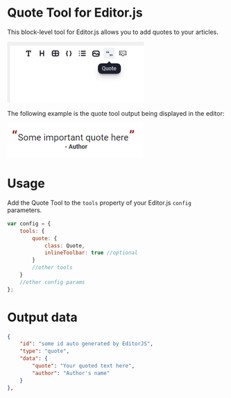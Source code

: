 # Quote Tool for Editor.js
This block-level tool for Editor.js allows you to add quotes to your articles.

![Quote Tool button](/res/quote-tool.gif)

The following example is the quote tool output being displayed in the editor:

![Quote example generated by Quote Tool](/res/quote-example.gif)

# Usage
Add the Quote Tool to the `tools` property of your Editor.js `config` parameters.

```javascript
var config = {
    tools: {
        quote: {
            class: Quote,
            inlineToolbar: true //optional
        }
        //other tools
    }
    //other config params
};
```

# Output data

```json
{
    "id": "some id auto generated by EditorJS",
    "type": "quote",
    "data": {
        "quote": "Your quoted text here",
        "author": "Author's name"
    }    
},
```
